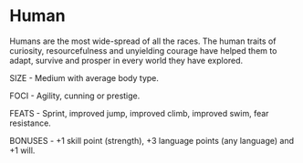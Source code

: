 # Human

Humans are the most wide-spread of all the races. The human traits of curiosity, resourcefulness and unyielding courage have helped them to adapt, survive and prosper in every world they have explored.

SIZE - Medium with average body type.

FOCI - Agility, cunning or prestige.

FEATS - Sprint, improved jump, improved climb, improved swim, fear resistance.

BONUSES - +1 skill point (strength), +3 language points (any language) and +1 will.

